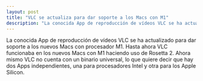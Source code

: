 ```yaml
---
layout: post
title: "VLC se actualiza para dar soporte a los Macs con M1"
description: "La conocida App de reproducción de vídeos VLC se ha actualizado para dar soporte a los nuevos Macs con procesador M1."
---
```


La conocida App de reproducción de vídeos VLC se ha actualizado para dar soporte a los nuevos Macs con procesador M1. Hasta ahora VLC funcionaba en los nuevos Macs con M1 haciendo uso de Rosetta 2. Ahora mismo VLC no cuenta con un binario universal, lo que quiere decir que hay dos Apps independientes, una para procesadores Intel y otra para los Apple Silicon.
